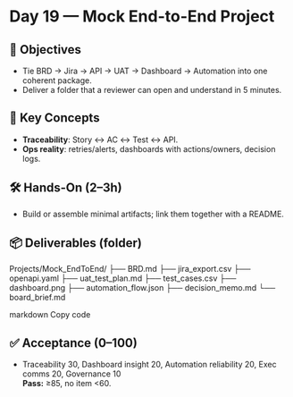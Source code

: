 # Day 19 — Mock End-to-End Project

## 🎯 Objectives
- Tie BRD → Jira → API → UAT → Dashboard → Automation into one coherent package.
- Deliver a folder that a reviewer can open and understand in 5 minutes.

## 🧠 Key Concepts
- **Traceability**: Story ↔ AC ↔ Test ↔ API.
- **Ops reality**: retries/alerts, dashboards with actions/owners, decision logs.

## 🛠 Hands-On (2–3h)
- Build or assemble minimal artifacts; link them together with a README.

## 📦 Deliverables (folder)
Projects/Mock_EndToEnd/
├── BRD.md
├── jira_export.csv
├── openapi.yaml
├── uat_test_plan.md
├── test_cases.csv
├── dashboard.png
├── automation_flow.json
├── decision_memo.md
└── board_brief.md

markdown
Copy code

## ✅ Acceptance (0–100)
- Traceability 30, Dashboard insight 20, Automation reliability 20, Exec comms 20, Governance 10  
**Pass:** ≥85, no item <60.
